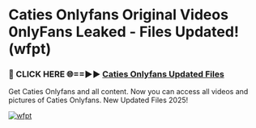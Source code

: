 # Caties Onlyfans Original Videos 0nlyFans Leaked - Files Updated! (wfpt)

<h3>🔴 CLICK HERE 🌐==►► <a href="https://tinyurl.com/4seja8ks" rel="nofollow">Caties Onlyfans Updated Files</a></h3>

Get Caties Onlyfans and all content. Now you can access all videos and pictures of Caties Onlyfans. New Updated Files 2025!

[![wfpt](https://i.imgur.com/EWjZXRe.gif)](https://tinyurl.com/4seja8ks)
